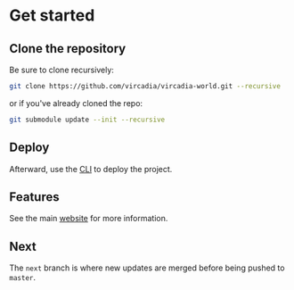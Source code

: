 # Get started

## Clone the repository

Be sure to clone recursively:

```sh
git clone https://github.com/vircadia/vircadia-world.git --recursive
```
or if you've already cloned the repo:
```sh
git submodule update --init --recursive
```

## Deploy

Afterward, use the [CLI](./cli/README.mdx) to deploy the project.

## Features

See the main [website](https://vircadia.com) for more information.

## Next

The `next` branch is where new updates are merged before being pushed to `master`.
